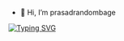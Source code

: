 - 👋 Hi, I’m prasadrandombage


[![Typing SVG](https://readme-typing-svg.demolab.com?font=Fira+Code&pause=1000&random=false&width=435&lines=Hey%2C+I'+am+Chathura+Randombage)](https://git.io/typing-svg)

<!---
prasadrandombage/prasadrandombage is a ✨ special ✨ repository because its `README.md` (this file) appears on your GitHub profile.
You can click the Preview link to take a look at your changes.
--->
